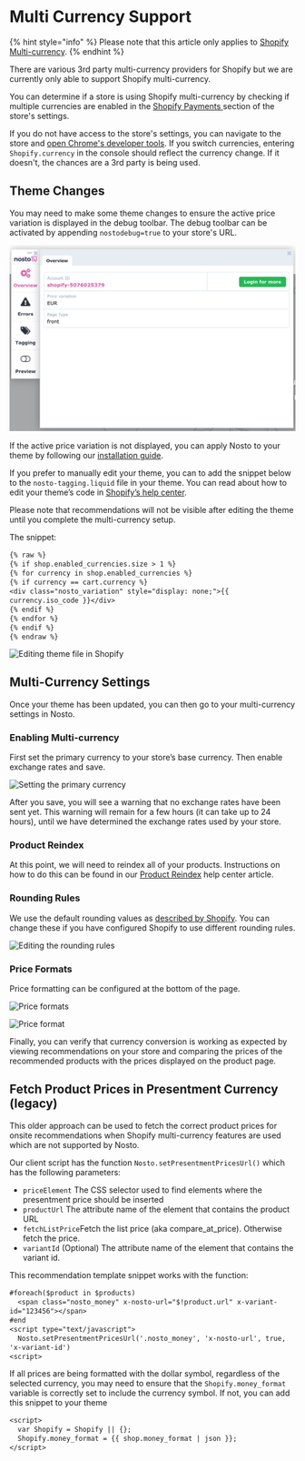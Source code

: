 # Multi Currency Support

{% hint style="info" %}
Please note that this article only applies to [Shopify Multi-currency](https://help.shopify.com/en/manual/payments/shopify-payments/multi-currency).
{% endhint %}

There are various 3rd party multi-currency providers for Shopify but we are currently only able to support Shopify multi-currency.

You can determine if a store is using Shopify multi-currency by checking if multiple currencies are enabled in the [Shopify Payments ](https://help.shopify.com/en/manual/payments/shopify-payments/multi-currency/setup)section of the store's settings.

If you do not have access to the store's settings, you can navigate to the store and [open Chrome's developer tools](https://developers.google.com/web/tools/chrome-devtools#open). If you switch currencies, entering `Shopify.currency` in the console should reflect the currency change. If it doesn't, the chances are a 3rd party is being used.

## Theme Changes

You may need to make some theme changes to ensure the active price variation is displayed in the debug toolbar. The debug toolbar can be activated by appending `nostodebug=true` to your store's URL.

![The active price variation EUR matches the selected currency.](<../.gitbook/assets/image (2).png>)

If the active price variation is not displayed, you can apply Nosto to your theme by following our [installation guide](../Installing.md#theme-changes).

If you prefer to manually edit your theme, you can to add the snippet below to the `nosto-tagging.liquid` file in your theme. You can read about how to edit your theme’s code in [Shopify’s help center](https://help.shopify.com/en/manual/using-themes/change-the-layout/theme-code).

Please note that recommendations will not be visible after editing the theme until you complete the multi-currency setup.

The snippet:

```
{% raw %}
{% if shop.enabled_currencies.size > 1 %}
{% for currency in shop.enabled_currencies %}
{% if currency == cart.currency %}
<div class="nosto_variation" style="display: none;">{{ currency.iso_code }}</div>
{% endif %}
{% endfor %}
{% endif %}
{% endraw %}
```

![Editing theme file in Shopify](https://user-images.githubusercontent.com/22770093/70220546-6f934880-174f-11ea-812d-94356e47ae36.png)

## Multi-Currency Settings

Once your theme has been updated, you can then go to your multi-currency settings in Nosto.

### Enabling Multi-currency

First set the primary currency to your store’s base currency. Then enable exchange rates and save.

![Setting the primary currency](https://user-images.githubusercontent.com/22770093/70220552-7457fc80-174f-11ea-93ae-908140bf5952.png)

After you save, you will see a warning that no exchange rates have been sent yet. This warning will remain for a few hours (it can take up to 24 hours), until we have determined the exchange rates used by your store.

### Product Reindex

At this point, we will need to reindex all of your products. Instructions on how to do this can be found in our [Product Reindex](https://help.nosto.com/en/articles/617677-tools-product-reindex-update) help center article.

### Rounding Rules

We use the default rounding values as [described by Shopify](https://help.shopify.com/en/manual/payments/shopify-payments/multi-currency/conversions). You can change these if you have configured Shopify to use different rounding rules.

![Editing the rounding rules](https://user-images.githubusercontent.com/22770093/70220567-7a4ddd80-174f-11ea-8406-36dbc3923b9a.png)

### Price Formats

Price formatting can be configured at the bottom of the page.

![Price formats](https://user-images.githubusercontent.com/22770093/70220575-7cb03780-174f-11ea-83cb-cd21e14e19eb.png)

![Price format](https://user-images.githubusercontent.com/22770093/70220589-80dc5500-174f-11ea-8864-1caef3e7613b.png)

Finally, you can verify that currency conversion is working as expected by viewing recommendations on your store and comparing the prices of the recommended products with the prices displayed on the product page.

## Fetch Product Prices in Presentment Currency (legacy)

This older approach can be used to fetch the correct product prices for onsite recommendations when Shopify multi-currency features are used which are not supported by Nosto.

Our client script has the function `Nosto.setPresentmentPricesUrl()` which has the following parameters:

* `priceElement` The CSS selector used to find elements where the presentment price should be inserted
* `productUrl` The attribute name of the element that contains the product URL
* `fetchListPrice`Fetch the list price (aka compare\_at\_price). Otherwise fetch the price.
* `variantId` (Optional) The attribute name of the element that contains the variant id.

This recommendation template snippet works with the function:

```
#foreach($product in $products)
  <span class="nosto_money" x-nosto-url="$!product.url" x-variant-id="123456"></span>
#end
<script type="text/javascript">
  Nosto.setPresentmentPricesUrl('.nosto_money', 'x-nosto-url', true, 'x-variant-id')
<script>
```

If all prices are being formatted with the dollar symbol, regardless of the selected currency, you may need to ensure that the `Shopify.money_format` variable is correctly set to include the currency symbol. If not, you can add this snippet to your theme

```
<script>
  var Shopify = Shopify || {};
  Shopify.money_format = {{ shop.money_format | json }};
</script>
```
